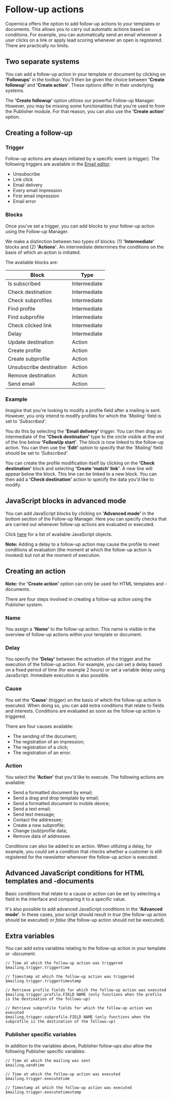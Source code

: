 # Follow-up actions

Copernica offers the option to add follow-up actions to your templates or documents. This allows you to carry out automatic actions based on conditions. 
For example, you can automatically send an email whenever a user clicks on a link or apply lead scoring whenever an open is registered. There are 
practically no limits.

## Two separate systems

You can add a follow-up action in your template or document by clicking on __'Followups'__ in the toolbar. You'll then be given the choice between
__'Create followup'__ and __'Create action'__. These options differ in their underlying systems.

The __'Create followup'__ option utilizes our powerful Follow-up Manager. However, you may be missing some functionalities that you're used to from the Publisher 
module. For that reason, you can also use the __'Create action'__ option.

## Creating a follow-up

### Trigger

Follow-up actions are always initiated by a specific event (a trigger). The following triggers are available in the [Email editor](https://ms.copernica.com/#/design):

* Unsubscribe
* Link click
* Email delivery
* Every email impression
* First email impression
* Email error

### Blocks

Once you've set a trigger, you can add blocks to your follow-up action using the Follow-up Manager.

We make a distinction between two types of blocks: (1) **'Intermediate'** blocks and (2) **'Actions'**. An intermediate determines the conditions
on the basis of which an action is initiated.

The available blocks are:

| Block                    | Type                                                                                                    |
|--------------------------|---------------------------------------------------------------------------------------------------------|
| Is subscribed            | Intermediate                                                                                            |
| Check destination        | Intermediate                                                                                            |
| Check subprofiles        | Intermediate                                                                                            |
| Find profile             | Intermediate                                                                                            |
| Find subprofile          | Intermediate                                                                                            |
| Check clicked link       | Intermediate                                                                                            |
| Delay                    | Intermediate                                                                                            |
| Update destination       | Action                                                                                                  |
| Create profile           | Action                                                                                                  |
| Create subprofile        | Action                                                                                                  |
| Unsubscribe destination  | Action                                                                                                  |
| Remove destination       | Action                                                                                                  |
| Send email               | Action                                                                                                  |

### Example

Imagine that you're looking to modify a profile field after a mailing is sent. However, you only intend to modify profiles for which 
the _'Mailing'_ field is set to _'Subscribed'_.

You do this by selecting the __'Email delivery'__ trigger. You can then drag an intermediate of the __'Check destination'__ type 
to the circle visible at the end of the line below __'FollowUp start'__. The block is now linked to the follow-up action. You can then use the __'Edit'__
option to specify that the _'Mailing'_ field should be set to _'Subscribed'_.

You can create the profile modification itself by clicking on the __'Check destination'__ block and selecting __'Create 'match' link'__.
A new line will appear below the block. This line can be linked to a new block. You can then add a __'Check destination'__ action to specify
the data you'd like to modify.

## JavaScript blocks in advanced mode

You can add JavaScript blocks by clicking on **'Advanced mode'** in the bottom section of the Follow-up Manager. Here you can specify checks that 
are carried out whenever follow-up actions are evaluated or executed.

Click [here](./data-object) for a list of available JavaScript objects.

__Note:__ Adding a delay to a follow-up action may cause the profile to meet conditions at evaluation (the moment at which the follow-up action 
is invoked) but not at the moment of execution.

## Creating an action

__Note:__ the __'Create action'__ option can only be used for HTML templates and -documents.

There are four steps involved in creating a follow-up action using the Publisher system.

### Name

You assign a __'Name'__ to the follow-up action. This name is visible in the overview of follow-up actions within your template or document.

### Delay

You specify the __'Delay'__ between the activation of the trigger and the execution of the follow-up action. For example, you can set
a delay based on a fixed period of time (for example 2 hours) or set a variable delay using JavaScript. Immediate execution
is also possible.

### Cause 

You set the __'Cause'__ (trigger) on the basis of which the follow-up action is executed. When doing so, you can add extra conditions that relate
to fields and interests. Conditions are evaluated as soon as the follow-up action is triggered.

There are four causes available:

* The sending of the document;
* The registration of an impression;
* The registration of a click;
* The registration of an error.

### Action

You select the __'Action'__ that you'd like to execute. The following actions are available:

* Send a formatted document by email;
* Send a drag and drop template by email;
* Send a formatted document to mobile device;
* Send a text email;
* Send text message;
* Contact the addressee;
* Create a new subprofile;
* Change (sub)profile data;
* Remove data of addressee.

Conditions can also be added to an action. When utilizing a delay, for example, you could set a condition that checks whether a customer is still registered for the newsletter whenever the follow-up action is executed.

## Advanced JavaScript conditions for HTML templates and -documents

Basic conditions that relate to a cause or action can be set by selecting a field in the interface and comparing it to a specific value.

It's also possible to add advanced JavaScript conditions in the **'Advanced mode'**. In these cases, your script should result in _true_ 
(the follow-up action should be executed) or _false_ (the follow-up action should not be executed).

## Extra variables

You can add extra variables relating to the follow-up action in your template or -document:
```
// Time at which the follow-up action was triggered
$mailing.trigger.triggertime

// Timestamp at which the follow-up action was triggered
$mailing.trigger.triggertimestamp

// Retrieve profile fields for which the follow-up action was executed
$mailing.trigger.profile.FIELD NAME (only functions when the profile is the destination of the followu-up)

// Retrieve subprofile fields for which the follow-up action was executed
$mailing.trigger.subprofile.FIELD NAME (only functions when the subprofile is the destination of the followu-up)
```

### Publisher specific variables

In addition to the variables above, Publisher follow-ups also allow the following Publisher specific variables:
```
// Time at which the mailing was sent
$mailing.sendtime

// Time at which the follow-up action was executed
$mailing.trigger.executetime

// Timestamp at which the follow-up action was executed
$mailing.trigger.executetimestamp
```

